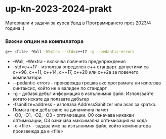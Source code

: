 # up-kn-2023-2024-prakt
Материали и задачи за курса Увод в Програмирането през 2023/4 година :)

### Важни опции на компилатора
```bash
g++ <file> -Wall -Wextra --std=c++17 -g --pedantic-errors
```
* -Wall, -Wextra - включва повечето предупреждения
* -std=c++17 - използва определен c++ стандарт. допустими са c++98, c++11, c++14, c++17, c++20 или c++2a за повечето компилатори
* --pedantic-errors - произвежда грешка ако програмата ни използва синтаксис, който не е валиден по стандарт
* -g - добавя дебъг информация в изпълнимия файл. Използвайте когато искате да ползвате дебъгер
* -fsanitize=address - използва AddressSanitizer или asan за кратко. Помага при дебъгване на динамична памет
* -O0, -O1, -O2, -O3 - оптимизации. O0 означава никакви оптимизации, O3 означава максимална оптимизация на кода
* -o \<file\> - задава име на изпълнимия файл, който компилатора произвежда да е \<file\>
